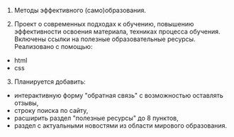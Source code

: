 ﻿1. Методы эффективного (само)образования.

2. Проект о современных подходах к обучению, повышению эффективности освоения материала, техниках процесса обучения. Включены ссылки на полезные образовательные ресурсы.
Реализовано с помощью:
 - html
 - css

3. Планируется добавить:
 - интерактивную форму "обратная связь" с возможностью оставлять отзывы,
 - строку поиска по сайту, 
 - расширить раздел "полезные ресурсы" до 8 пунктов,	
 - раздел с актуальными новостями из области мирового образования.